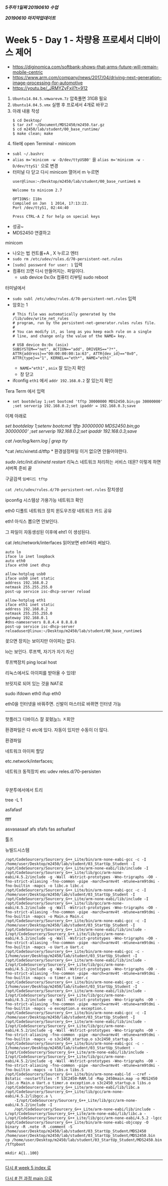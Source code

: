 ***5주차 1일짜 20190610 수업***

***20190610 마지막업데이트***

# Week 5 - Day 1 - 차량용 프로세서 디바이스 제어

* https://diginomica.com/softbank-shows-that-arms-future-will-remain-mobile-centric
* https://www.arm.com/company/news/2017/04/driving-next-generation-image-processing-for-automotive
* https://youtu.be/_JRMYZyFxjI?t=912

1. `Ubuntu14.04.5.vmwarevm.7z` 압축풀면 31GB 필요
2. `Ubuntu14.04.5.vmx` 실행 후 프로세서 4개로 바꾸고
3. 아래 내용 작성
    ```linux
    $ cd Desktop/
    $ tar zxf ~/Document/MDS2450/m2450.tar.gz
    $ cd m2450/lab/student/00_base_runtime/
    $ make clean; make
    ```
4. file에 open Terminal - minicom

* `subl ~/.bashrc`
* `alias m='minicom -w -D/dev/ttyUSB0'` 을 `alias m='minicom -w -D/dev/ttyS1'` 으로 변경
* 터미널 다 닫고 다시 minicom 열어서 m 누르면 
    ```
    user@linux:~/Desktop/m2450/lab/student/00_base_runtime$ m

    Welcome to minicom 2.7

    OPTIONS: I18n 
    Compiled on Jan  1 2014, 17:13:22.
    Port /dev/ttyS1, 02:44:40

    Press CTRL-A Z for help on special keys
    ```
* 성공~
* MDS2450 연결하고

minicom

* 나오는 법 컨트롤+A , X 누르고 엔터
* `sudo rm /etc/udev/rules.d/70-persistent-net.rules`
* `[sudo] password for user: 1` 입력
* 컴퓨터 끄면 다시 만들어지는. 파일이다.
  * usb device 0x:0x
컴퓨터 리부팅 sudo reboot

터미널에서 
* `sudo subl /etc/udev/rules.d/70-persistent-net.rules` 입력
* 암호는 1
  ```
  # This file was automatically generated by the /lib/udev/write_net_rules
  # program, run by the persistent-net-generator.rules rules file.
  #
  # You can modify it, as long as you keep each rule on a single
  # line, and change only the value of the NAME= key.

  # USB device 0x:0x (asix)
  SUBSYSTEM=="net", ACTION=="add", DRIVERS=="?*", ATTR{address}=="00:00:00:00:1a:63", ATTR{dev_id}=="0x0", ATTR{type}=="1", KERNEL=="eth*", NAME="eth1"
  ```
  * `NAME="eth1"` , `asix` 잘 있는지 확인
  * 창 닫고
* ifconfig `eth1` 에서 `addr 192.168.0.2` 잘 있는지 확인


Tera Term 에서 입력
* `set bootdelay 1;set bootcmd 'tftp 30000000 MDS2450.bin;go 30000000' ;set serverip 192.168.0.2;set ipaddr = 192.168.0.3;save`

<!-- set bootdelay 1;set bootcmd 'tftp 30000000 MDS2450.bin;go 30000000' ;
set serverip 192.168.0.2;set ipaddr 192.168.0.3;save -->


이제 아래로

*set bootdelay 1;setenv bootcmd 'tftp 30000000 MDS2450.bin;go 30000000' ;set serverip 192.168.0.2;set ipaddr 192.168.0.3;save*

*cat /var/log/kern.log | grep tty*

*cat /etc/xinetd.d/tftp *
환경설정파일 이거 없으면 안들어야한다.


*sudo /etc/init.d/xinetd restart* 리눅스 네트워크 처리하는 서비스 데몬?
이렇게 하면 서버쪽 준비 끝

구글검색 `임베디드 tftp`

`cat /etc/udev/rules.d/70-persistent-net.rules`  장치생성

ipconfig 시스템상 가용가능 네트워크 확인

eth0 디폴트 네트워크 장치 윈도우즈랑 네트워크 카드 공유

eth1 아식스 뽑으면 안보인다.

그 파일이 자동생성된 이후에 eht1 이 생성된다. 

cat /etc/network/interfaces   읽어보면 eth1써라 써놨다.

```
auto lo
iface lo inet loopback
auto eth0
iface eth0 inet dhcp

allow-hotplug usb0
iface usb0 inet static
address 192.168.0.2
netmask 255.255.255.0
post-up service isc-dhcp-server reload

allow-hotplug eth1
iface eth1 inet static
address 192.168.0.2
netmask 255.255.255.0
gateway 192.168.0.1
#dns-nameservers 8.8.4.4 8.8.8.8
post-up service isc-dhcp-server reloaduser@linux:~/Desktop/m2450/lab/student/00_base_runtime$ 
```

꽂으면 장치는 보이지만 아이피는 없다. 

lo는 보인다. 루프백, 자기가 자기 자신

루프백장치 ping local host

리눅스에서도 아이피를 받아올 수 있데!

브릿지로 되어 있는 것을 NAT로 

sudo ifdown eth0 ifup eth0

eth0을 인터넷을 바꿔주면. 신발이 마스터로 바뀌면 인터넷 가능

---

핫플러그 디바이스 잘 꽂혔늕느 ㅈ회안

환경파일은 다 etc에 있다. 자동이 있지만 수동이 더 많다.


환경파일

네트워크 아이피 할당

etc.network/interfaces;

네트워크 동적장치 etc udev reles.d/70-persisten

#  

우분투에서에서 트리

tree -L 1


asfafasf

ffff

asvasasaaf
afs
sfafs
fas
asfsafasf


툴즈 

뉴빌드시스템



```
/opt/CodeSourcery/Sourcery_G++_Lite/bin/arm-none-eabi-gcc -c -I
/home/user/Desktop/m2450/lab/student/03_StartUp_Student -I
/opt/CodeSourcery/Sourcery_G++_Lite/arm-none-eabi/lib/include -I
/opt/CodeSourcery/Sourcery_G++_Lite/lib/gcc/arm-none-eabi/4.5.2/include -g -Wall -Wstrict-prototypes -Wno-trigraphs -O0 -fno-strict-aliasing -fno-common -pipe -march=armv4t -mtune=arm9tdmi -fno-builtin -mapcs -o libc.o libc.c
/opt/CodeSourcery/Sourcery_G++_Lite/bin/arm-none-eabi-gcc -c -I
/home/user/Desktop/m2450/lab/student/03_StartUp_Student -I
/opt/CodeSourcery/Sourcery_G++_Lite/arm-none-eabi/lib/include -I
/opt/CodeSourcery/Sourcery_G++_Lite/lib/gcc/arm-none-eabi/4.5.2/include -g -Wall -Wstrict-prototypes -Wno-trigraphs -O0 -fno-strict-aliasing -fno-common -pipe -march=armv4t -mtune=arm9tdmi -fno-builtin -mapcs -o Main.o Main.c
/opt/CodeSourcery/Sourcery_G++_Lite/bin/arm-none-eabi-gcc -c -I
/home/user/Desktop/m2450/lab/student/03_StartUp_Student -I
/opt/CodeSourcery/Sourcery_G++_Lite/arm-none-eabi/lib/include -I/opt/CodeSourcery/Sourcery_G++_Lite/lib/gcc/arm-none-eabi/4.5.2/include -g -Wall -Wstrict-prototypes -Wno-trigraphs -O0 -fno-strict-aliasing -fno-common -pipe -march=armv4t -mtune=arm9tdmi -fno-builtin -mapcs -o Uart.o Uart.c
/opt/CodeSourcery/Sourcery_G++_Lite/bin/arm-none-eabi-gcc -c -I/home/user/Desktop/m2450/lab/student/03_StartUp_Student -I
/opt/CodeSourcery/Sourcery_G++_Lite/arm-none-eabi/lib/include -I/opt/CodeSourcery/Sourcery_G++_Lite/lib/gcc/arm-none-eabi/4.5.2/include -g -Wall -Wstrict-prototypes -Wno-trigraphs -O0 -fno-strict-aliasing -fno-common -pipe -march=armv4t -mtune=arm9tdmi -fno-builtin -mapcs -o timer.o timer.c
/opt/CodeSourcery/Sourcery_G++_Lite/bin/arm-none-eabi-gcc -c -I/home/user/Desktop/m2450/lab/student/03_StartUp_Student -I
/opt/CodeSourcery/Sourcery_G++_Lite/arm-none-eabi/lib/include -I/opt/CodeSourcery/Sourcery_G++_Lite/lib/gcc/arm-none-eabi/4.5.2/include -g -Wall -Wstrict-prototypes -Wno-trigraphs -O0 -fno-strict-aliasing -fno-common -pipe -march=armv4t -mtune=arm9tdmi -fno-builtin -mapcs -o exception.o exception.c
/opt/CodeSourcery/Sourcery_G++_Lite/bin/arm-none-eabi-gcc -c -I
/home/user/Desktop/m2450/lab/student/03_StartUp_Student -I
/opt/CodeSourcery/Sourcery_G++_Lite/arm-none-eabi/lib/include -I/opt/CodeSourcery/Sourcery_G++_Lite/lib/gcc/arm-none-eabi/4.5.2/include -g -Wall -Wstrict-prototypes -Wno-trigraphs -O0 -fno-strict-aliasing -fno-common -pipe -march=armv4t -mtune=arm9tdmi -fno-builtin -mapcs -o s3c2450_startup.o s3c2450_startup.S
/opt/CodeSourcery/Sourcery_G++_Lite/bin/arm-none-eabi-gcc -c -I/home/user/Desktop/m2450/lab/student/03_StartUp_Student -I/opt/CodeSourcery/Sourcery_G++_Lite/arm-none-eabi/lib/include -I/opt/CodeSourcery/Sourcery_G++_Lite/lib/gcc/arm-none-eabi/4.5.2/include -g -Wall -Wstrict-prototypes -Wno-trigraphs -O0 -fno-strict-aliasing -fno-common -pipe -march=armv4t -mtune=arm9tdmi -fno-builtin -mapcs -o libs.o libs.S
/opt/CodeSourcery/Sourcery_G++_Lite/bin/arm-none-eabi-ld --cref -Bstatic -nostartfiles -T S3C2450-RAM.ld -Map 2450main.map -o MDS2450 libc.o Main.o Uart.o timer.o exception.o s3c2450_startup.o libs.o /opt/CodeSourcery/Sourcery_G++_Lite/arm-none-eabi/lib/libc.a /opt/CodeSourcery/Sourcery_G++_Lite/lib/gcc/arm-none-eabi/4.5.2/libgcc.a \
	-I/opt/CodeSourcery/Sourcery_G++_Lite/lib/gcc/arm-none-eabi/4.5.2/include -I
    /opt/CodeSourcery/Sourcery_G++_Lite/arm-none-eabi/lib/include -L/opt/CodeSourcery/Sourcery_G++_Lite/arm-none-eabi/lib/libc.a -L/opt/CodeSourcery/Sourcery_G++_Lite/lib/gcc/arm-none-eabi/4.5.2 -lgcc
/opt/CodeSourcery/Sourcery_G++_Lite/bin/arm-none-eabi-objcopy -O binary -R .note -R .comment -S 
/home/user/Desktop/m2450/lab/student/03_StartUp_Student/MDS2450 /home/user/Desktop/m2450/lab/student/03_StartUp_Student/MDS2450.bin
cp /home/user/Desktop/m2450/lab/student/03_StartUp_Student/MDS2450.bin /tftpboot
```



`mkdir A{1..100}` 


---
[다시 # week 5 index 로](../w05.md)

[다시 # 전 과정 main 으로](../../README.md)

